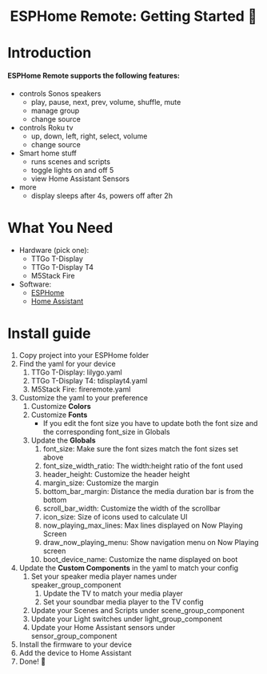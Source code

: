 <h1 align = "center">ESPHome Remote: Getting Started 🌈</h1>

# Introduction
#### ESPHome Remote supports the following features:

- controls Sonos speakers
	-   play, pause, next, prev, volume, shuffle, mute
	-   manage group
	-   change source
- controls Roku tv
	- up, down, left, right, select, volume
	- change source
- Smart home stuff
	- runs scenes and scripts
	- toggle lights on and off 5
	- view Home Assistant Sensors
- more
	- display sleeps after 4s, powers off after 2h

# What You Need
-  Hardware (pick one):
	 - TTGo T-Display
	- TTGo T-Display T4
	- M5Stack Fire
- Software:
	- [ESPHome](https://esphome.io/)
	- [Home Assistant](https://www.home-assistant.io/)

# Install guide
1. Copy project into your ESPHome folder
2. Find the yaml for your device
	1. TTGo T-Display: lilygo.yaml
	2. TTGo T-Display T4: tdisplayt4.yaml
	3. M5Stack Fire: fireremote.yaml
3. Customize the yaml to your preference
	1. Customize **Colors**
	2. Customize **Fonts**
		- If you edit the font size you have to update both the font size and the corresponding font_size in Globals
	3. Update the **Globals**
		1. font_size: Make sure the font sizes match the font sizes set above
		2. font_size_width_ratio: The width:height ratio of the font used
		3. header_height: Customize the header height
		4. margin_size: Customize the margin
		5. bottom_bar_margin: Distance the media duration bar is from the bottom
		6. scroll_bar_width: Customize the width of the scrollbar
		7. icon_size: Size of icons used to calculate UI
		8. now_playing_max_lines: Max lines displayed on Now Playing Screen
		9. draw_now_playing_menu: Show navigation menu on Now Playing screen
		10. boot_device_name: Customize the name displayed on boot
4. Update the **Custom Components** in the yaml to match your config
	1. Set your speaker media player names under speaker_group_component
		1. Update the TV to match your media player
		2. Set your soundbar media player to the TV config
	2. Update your Scenes and Scripts under scene_group_component
	3. Update your Light switches under light_group_component
	4. Update your Home Assistant sensors under sensor_group_component
5. Install the firmware to your device
6. Add the device to Home Assistant
7. Done! 🎉
